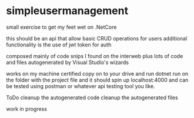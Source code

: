 # simpleusermanagement
small exercise to get my feet wet on .NetCore

this should be an api that allow basic CRUD operations for users
additional functionality is the use of jwt token for auth

composed mainly of code snips I found on the interweb plus lots of code and files autogenerated by Visual Studio's wizards

works on my machine certified
copy on to your drive and run dotnet run on the folder with the project file and it should spin up localhost:4000 and can be tested using postman or whatever api testing tool you like.

ToDo
cleanup the autogenerated code
cleanup the autogenerated files

work in progress
